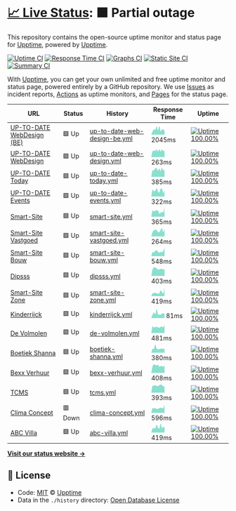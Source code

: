 # [📈 Live Status](https://upptime.github.io/upptime): <!--live status--> **🟧 Partial outage**

This repository contains the open-source uptime monitor and status page for [Upptime](https://upptime.js.org), powered by [Upptime](https://github.com/upptime/upptime).

[![Uptime CI](https://github.com/koj-co/upptime/workflows/Uptime%20CI/badge.svg)](https://github.com/koj-co/upptime/actions?query=workflow%3A%22Uptime+CI%22)
[![Response Time CI](https://github.com/koj-co/upptime/workflows/Response%20Time%20CI/badge.svg)](https://github.com/koj-co/upptime/actions?query=workflow%3A%22Response+Time+CI%22)
[![Graphs CI](https://github.com/koj-co/upptime/workflows/Graphs%20CI/badge.svg)](https://github.com/koj-co/upptime/actions?query=workflow%3A%22Graphs+CI%22)
[![Static Site CI](https://github.com/koj-co/upptime/workflows/Static%20Site%20CI/badge.svg)](https://github.com/koj-co/upptime/actions?query=workflow%3A%22Static+Site+CI%22)
[![Summary CI](https://github.com/koj-co/upptime/workflows/Summary%20CI/badge.svg)](https://github.com/koj-co/upptime/actions?query=workflow%3A%22Summary+CI%22)

With [Upptime](https://upptime.js.org), you can get your own unlimited and free uptime monitor and status page, powered entirely by a GitHub repository. We use [Issues](https://github.com/upptime/upptime/issues) as incident reports, [Actions](https://github.com/upptime/upptime/actions) as uptime monitors, and [Pages](https://upptime.github.io/upptime) for the status page.

<!--start: status pages-->
<!-- This summary is generated by Upptime (https://github.com/upptime/upptime) -->
<!-- Do not edit this manually, your changes will be overwritten -->

| URL                                                             | Status  | History                                                                                                                        | Response Time                                                                                  | Uptime                                                                                                                                                                                                                                                           |
| --------------------------------------------------------------- | ------- | ------------------------------------------------------------------------------------------------------------------------------ | ---------------------------------------------------------------------------------------------- | ---------------------------------------------------------------------------------------------------------------------------------------------------------------------------------------------------------------------------------------------------------------- |
| [UP-TO-DATE WebDesign (BE)](https://www.uptodatewebdesign.be)   | 🟩 Up   | [up-to-date-web-design-be.yml](https://github.com/jgui1129/uptodate-sites/commits/master/history/up-to-date-web-design-be.yml) | <img alt="Response time graph" src="./graphs/up-to-date-web-design-be.png" height="20"> 2045ms | [![Uptime 100.00%](https://img.shields.io/endpoint?url=https%3A%2F%2Fraw.githubusercontent.com%2Fjgui1129%2Fuptodate-sites%2Fmaster%2Fapi%2Fup-to-date-web-design-be%2Fuptime.json)](https://jgui1129.github.io/uptodate-sites/history/up-to-date-web-design-be) |
| [UP-TO-DATE WebDesign](https://www.uptodatewebdesign.com)       | 🟩 Up   | [up-to-date-web-design.yml](https://github.com/jgui1129/uptodate-sites/commits/master/history/up-to-date-web-design.yml)       | <img alt="Response time graph" src="./graphs/up-to-date-web-design.png" height="20"> 263ms     | [![Uptime 100.00%](https://img.shields.io/endpoint?url=https%3A%2F%2Fraw.githubusercontent.com%2Fjgui1129%2Fuptodate-sites%2Fmaster%2Fapi%2Fup-to-date-web-design%2Fuptime.json)](https://jgui1129.github.io/uptodate-sites/history/up-to-date-web-design)       |
| [UP-TO-DATE Today](https://www.uptodate-today.be)               | 🟩 Up   | [up-to-date-today.yml](https://github.com/jgui1129/uptodate-sites/commits/master/history/up-to-date-today.yml)                 | <img alt="Response time graph" src="./graphs/up-to-date-today.png" height="20"> 385ms          | [![Uptime 100.00%](https://img.shields.io/endpoint?url=https%3A%2F%2Fraw.githubusercontent.com%2Fjgui1129%2Fuptodate-sites%2Fmaster%2Fapi%2Fup-to-date-today%2Fuptime.json)](https://jgui1129.github.io/uptodate-sites/history/up-to-date-today)                 |
| [UP-TO-DATE Events](https://events.uptodatewebdesign.be)        | 🟩 Up   | [up-to-date-events.yml](https://github.com/jgui1129/uptodate-sites/commits/master/history/up-to-date-events.yml)               | <img alt="Response time graph" src="./graphs/up-to-date-events.png" height="20"> 322ms         | [![Uptime 100.00%](https://img.shields.io/endpoint?url=https%3A%2F%2Fraw.githubusercontent.com%2Fjgui1129%2Fuptodate-sites%2Fmaster%2Fapi%2Fup-to-date-events%2Fuptime.json)](https://jgui1129.github.io/uptodate-sites/history/up-to-date-events)               |
| [Smart-Site](https://www.smart-site.be)                         | 🟩 Up   | [smart-site.yml](https://github.com/jgui1129/uptodate-sites/commits/master/history/smart-site.yml)                             | <img alt="Response time graph" src="./graphs/smart-site.png" height="20"> 365ms                | [![Uptime 100.00%](https://img.shields.io/endpoint?url=https%3A%2F%2Fraw.githubusercontent.com%2Fjgui1129%2Fuptodate-sites%2Fmaster%2Fapi%2Fsmart-site%2Fuptime.json)](https://jgui1129.github.io/uptodate-sites/history/smart-site)                             |
| [Smart-Site Vastgoed](https://vastgoed-smart-site.blogspot.com) | 🟩 Up   | [smart-site-vastgoed.yml](https://github.com/jgui1129/uptodate-sites/commits/master/history/smart-site-vastgoed.yml)           | <img alt="Response time graph" src="./graphs/smart-site-vastgoed.png" height="20"> 264ms       | [![Uptime 100.00%](https://img.shields.io/endpoint?url=https%3A%2F%2Fraw.githubusercontent.com%2Fjgui1129%2Fuptodate-sites%2Fmaster%2Fapi%2Fsmart-site-vastgoed%2Fuptime.json)](https://jgui1129.github.io/uptodate-sites/history/smart-site-vastgoed)           |
| [Smart-Site Bouw](https://bouw-smart-site.blogspot.com)         | 🟩 Up   | [smart-site-bouw.yml](https://github.com/jgui1129/uptodate-sites/commits/master/history/smart-site-bouw.yml)                   | <img alt="Response time graph" src="./graphs/smart-site-bouw.png" height="20"> 548ms           | [![Uptime 100.00%](https://img.shields.io/endpoint?url=https%3A%2F%2Fraw.githubusercontent.com%2Fjgui1129%2Fuptodate-sites%2Fmaster%2Fapi%2Fsmart-site-bouw%2Fuptime.json)](https://jgui1129.github.io/uptodate-sites/history/smart-site-bouw)                   |
| [Dipsss](https://www.dipsss.be)                                 | 🟩 Up   | [dipsss.yml](https://github.com/jgui1129/uptodate-sites/commits/master/history/dipsss.yml)                                     | <img alt="Response time graph" src="./graphs/dipsss.png" height="20"> 403ms                    | [![Uptime 100.00%](https://img.shields.io/endpoint?url=https%3A%2F%2Fraw.githubusercontent.com%2Fjgui1129%2Fuptodate-sites%2Fmaster%2Fapi%2Fdipsss%2Fuptime.json)](https://jgui1129.github.io/uptodate-sites/history/dipsss)                                     |
| [Smart-Site Zone](https://www.kinderrijck.be)                   | 🟩 Up   | [smart-site-zone.yml](https://github.com/jgui1129/uptodate-sites/commits/master/history/smart-site-zone.yml)                   | <img alt="Response time graph" src="./graphs/smart-site-zone.png" height="20"> 419ms           | [![Uptime 100.00%](https://img.shields.io/endpoint?url=https%3A%2F%2Fraw.githubusercontent.com%2Fjgui1129%2Fuptodate-sites%2Fmaster%2Fapi%2Fsmart-site-zone%2Fuptime.json)](https://jgui1129.github.io/uptodate-sites/history/smart-site-zone)                   |
| [Kinderrijck](https://www.kinderrijck.be)                       | 🟩 Up   | [kinderrijck.yml](https://github.com/jgui1129/uptodate-sites/commits/master/history/kinderrijck.yml)                           | <img alt="Response time graph" src="./graphs/kinderrijck.png" height="20"> 81ms                | [![Uptime 100.00%](https://img.shields.io/endpoint?url=https%3A%2F%2Fraw.githubusercontent.com%2Fjgui1129%2Fuptodate-sites%2Fmaster%2Fapi%2Fkinderrijck%2Fuptime.json)](https://jgui1129.github.io/uptodate-sites/history/kinderrijck)                           |
| [De Volmolen](https://www.vakantieverblijfvolmolen.be)          | 🟩 Up   | [de-volmolen.yml](https://github.com/jgui1129/uptodate-sites/commits/master/history/de-volmolen.yml)                           | <img alt="Response time graph" src="./graphs/de-volmolen.png" height="20"> 481ms               | [![Uptime 100.00%](https://img.shields.io/endpoint?url=https%3A%2F%2Fraw.githubusercontent.com%2Fjgui1129%2Fuptodate-sites%2Fmaster%2Fapi%2Fde-volmolen%2Fuptime.json)](https://jgui1129.github.io/uptodate-sites/history/de-volmolen)                           |
| [Boetiek Shanna](https://www.boetiekshanna.be)                  | 🟩 Up   | [boetiek-shanna.yml](https://github.com/jgui1129/uptodate-sites/commits/master/history/boetiek-shanna.yml)                     | <img alt="Response time graph" src="./graphs/boetiek-shanna.png" height="20"> 380ms            | [![Uptime 100.00%](https://img.shields.io/endpoint?url=https%3A%2F%2Fraw.githubusercontent.com%2Fjgui1129%2Fuptodate-sites%2Fmaster%2Fapi%2Fboetiek-shanna%2Fuptime.json)](https://jgui1129.github.io/uptodate-sites/history/boetiek-shanna)                     |
| [Bexx Verhuur](https://www.bexxverhuur.be)                      | 🟩 Up   | [bexx-verhuur.yml](https://github.com/jgui1129/uptodate-sites/commits/master/history/bexx-verhuur.yml)                         | <img alt="Response time graph" src="./graphs/bexx-verhuur.png" height="20"> 408ms              | [![Uptime 100.00%](https://img.shields.io/endpoint?url=https%3A%2F%2Fraw.githubusercontent.com%2Fjgui1129%2Fuptodate-sites%2Fmaster%2Fapi%2Fbexx-verhuur%2Fuptime.json)](https://jgui1129.github.io/uptodate-sites/history/bexx-verhuur)                         |
| [TCMS](https://www.tcms.be)                                     | 🟩 Up   | [tcms.yml](https://github.com/jgui1129/uptodate-sites/commits/master/history/tcms.yml)                                         | <img alt="Response time graph" src="./graphs/tcms.png" height="20"> 393ms                      | [![Uptime 100.00%](https://img.shields.io/endpoint?url=https%3A%2F%2Fraw.githubusercontent.com%2Fjgui1129%2Fuptodate-sites%2Fmaster%2Fapi%2Ftcms%2Fuptime.json)](https://jgui1129.github.io/uptodate-sites/history/tcms)                                         |
| [Clima Concept](https://www.climaconcept.be/)                   | 🟥 Down | [clima-concept.yml](https://github.com/jgui1129/uptodate-sites/commits/master/history/clima-concept.yml)                       | <img alt="Response time graph" src="./graphs/clima-concept.png" height="20"> 596ms             | [![Uptime 100.00%](https://img.shields.io/endpoint?url=https%3A%2F%2Fraw.githubusercontent.com%2Fjgui1129%2Fuptodate-sites%2Fmaster%2Fapi%2Fclima-concept%2Fuptime.json)](https://jgui1129.github.io/uptodate-sites/history/clima-concept)                       |
| [ABC Villa](https://www.abcvilla.be)                            | 🟩 Up   | [abc-villa.yml](https://github.com/jgui1129/uptodate-sites/commits/master/history/abc-villa.yml)                               | <img alt="Response time graph" src="./graphs/abc-villa.png" height="20"> 419ms                 | [![Uptime 100.00%](https://img.shields.io/endpoint?url=https%3A%2F%2Fraw.githubusercontent.com%2Fjgui1129%2Fuptodate-sites%2Fmaster%2Fapi%2Fabc-villa%2Fuptime.json)](https://jgui1129.github.io/uptodate-sites/history/abc-villa)                               |

<!--end: status pages-->

[**Visit our status website →**](https://upptime.github.io/upptime)

## 📄 License

- Code: [MIT](./LICENSE) © [Upptime](https://upptime.js.org)
- Data in the `./history` directory: [Open Database License](https://opendatacommons.org/licenses/odbl/1-0/)
